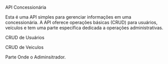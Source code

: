 API Concessionária

Esta é uma API simples para gerenciar informações em uma concessionária. A API oferece operações básicas (CRUD) para usuários, veículos e tem uma parte específica dedicada a operações administrativas.

CRUD de Usuários

CRUD de Veiculos

Parte Onde o Adiminsitrador. 